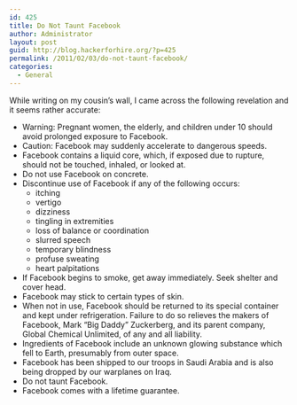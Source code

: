 ```yaml
---
id: 425
title: Do Not Taunt Facebook
author: Administrator
layout: post
guid: http://blog.hackerforhire.org/?p=425
permalink: /2011/02/03/do-not-taunt-facebook/
categories:
  - General
---
```

While writing on my cousin&#8217;s wall, I came across the following revelation and it seems rather accurate:

  * Warning: Pregnant women, the elderly, and children under 10 should avoid prolonged exposure to Facebook.
  * Caution: Facebook may suddenly accelerate to dangerous speeds.
  * Facebook contains a liquid core, which, if exposed due to rupture, should not be touched, inhaled, or looked at.
  * Do not use Facebook on concrete.
  * Discontinue use of Facebook if any of the following occurs: 
      * itching
      * vertigo
      * dizziness
      * tingling in extremities
      * loss of balance or coordination
      * slurred speech
      * temporary blindness
      * profuse sweating
      * heart palpitations
  * If Facebook begins to smoke, get away immediately. Seek shelter and cover head.
  * Facebook may stick to certain types of skin.
  * When not in use, Facebook should be returned to its special container and kept under refrigeration. Failure to do so relieves the makers of Facebook, Mark &#8220;Big Daddy&#8221; Zuckerberg, and its parent company, Global Chemical Unlimited, of any and all liability.
  * Ingredients of Facebook include an unknown glowing substance which fell to Earth, presumably from outer space.
  * Facebook has been shipped to our troops in Saudi Arabia and is also being dropped by our warplanes on Iraq.
  * Do not taunt Facebook.
  * Facebook comes with a lifetime guarantee.